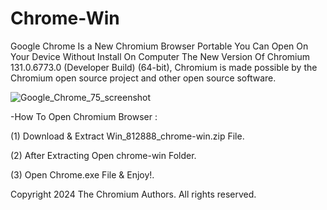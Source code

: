 # Chrome-Win
Google Chrome Is a New Chromium Browser Portable You Can Open On Your Device Without Install On Computer The New Version Of Chromium 131.0.6773.0 (Developer Build) (64-bit),
Chromium is made possible by the Chromium open source project and other open source software.

![Google_Chrome_75_screenshot](https://github.com/user-attachments/assets/04dffb74-3b59-47b4-b91c-f025373787ee)

-How To Open Chromium Browser :

(1) Download & Extract Win_812888_chrome-win.zip File.

(2) After Extracting Open chrome-win Folder.

(3) Open Chrome.exe File & Enjoy!.


Copyright 2024 The Chromium Authors. All rights reserved.
